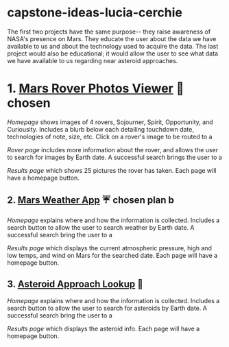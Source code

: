 # capstone-ideas-lucia-cerchie

The first two projects have the same purpose-- they raise awareness of NASA's presence on Mars. They educate the user about the data we have available to us and about the technology used to acquire the data. The last project would also be educational; it would allow the user to see what data we have available to us regarding near asteroid approaches.

# 1. [Mars Rover Photos Viewer](https://github.com/chrisccerami/mars-photo-api) :rocket: chosen
_Homepage_ shows images of 4 rovers, Sojourner, Spirit, Opportunity, and Curiousity. Includes a blurb below each detailing touchdown date, technologies of note, size, etc. Click on a rover's image to be routed to a

_Rover page_ includes more information about the rover, and allows the user to search for images by Earth date. A successful search brings the user to a 

_Results page_ which shows 25 pictures the rover has taken. 
Each page will have a homepage button. 

## 2. [Mars Weather App](https://mars.nasa.gov/insight/weather/) :umbrella: chosen plan b
_Homepage_ explains where and how the information is collected. Includes a search button to allow the user to search weather by Earth date. A successful search bring the user to a 

_Results page_ which displays the current atmospheric pressure, high and low temps, and wind on Mars for the searched date.
Each page will have a homepage button. 

## 3. [Asteroid Approach Lookup](https://github.com/SpaceRocks/)  :telescope:
_Homepage_ explains where and how the information is collected. Includes a search button to allow the user to search for asteroids by Earth date. A successful search bring the user to a 

_Results page_ which displays the asteroid info. 
Each page will have a homepage button. 


